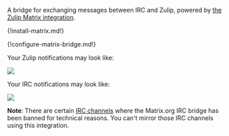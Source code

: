 A bridge for exchanging messages between IRC and Zulip, powered by
[the Zulip Matrix integration](/integrations/doc/matrix).

{!install-matrix.md!}

{!configure-matrix-bridge.md!}

Your Zulip notifications may look like:

![](/static/images/integrations/irc/001.png)

Your IRC notifications may look like:

![](/static/images/integrations/irc/002.png)

**Note**: There are certain
[IRC channels](https://github.com/matrix-org/matrix-appservice-irc/wiki/Channels-from-which-the-IRC-bridge-is-banned)
where the Matrix.org IRC bridge has been banned for technical reasons.
You can't mirror those IRC channels using this integration.
